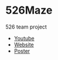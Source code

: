 # 526Maze
526 team project

* [Youtube](https://youtu.be/IKQdJqESzfA)
* [Website](https://yinhsiayen.wixsite.com/526game)
* [Poster](https://drive.google.com/open?id=1JJ0wWd3YykTWZagr9dU1IabQmx7IPlUJ)
